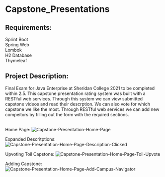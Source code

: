 # Capstone_Presentations
<h2>Requirements:</h2>
 Sprint Boot<br> 
 Spring Web<br>
 Lombok<br>
 H2 Database<br> 
 Thymeleaf

<h2>Project Description:</h2>
Final Exam for Java Enterprise at Sheridan College 2021 to be completed within 2.5. This capstone presentation rating system was built with a RESTful web services. Through this system we can view submitted capstone videos and read their descrption. We can also vote for which capstone we like the most. Through RESTful web services we can add new compeitors by filling out the form with the required sections.<br><br> 

Home Page:
![Capstone-Presentation-Home-Page](https://user-images.githubusercontent.com/19481324/156096424-83f71541-60dd-4f3c-9483-38b955a46f68.png)

Expanded Descritptions:
![Capstone-Presentation-Home-Page-Description-Clicked](https://user-images.githubusercontent.com/19481324/156096604-2f92d508-ecea-4403-bbcb-980ebb37c128.png)

Upvoting Toil Capstone:
![Capstone-Presentation-Home-Page-Toil-Upvote](https://user-images.githubusercontent.com/19481324/156096658-614ae2e0-3e9a-4b68-9f58-249f099a041e.png)

Adding Capstone:
![Capstone-Presentation-Home-Page-Add-Campus-Navigator](https://user-images.githubusercontent.com/19481324/156096728-dcc346ab-3904-4ec9-b477-4c52d52f64c7.png)
